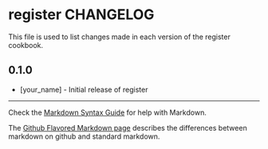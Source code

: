 # register CHANGELOG

This file is used to list changes made in each version of the register cookbook.

## 0.1.0
- [your_name] - Initial release of register

- - -
Check the [Markdown Syntax Guide](http://daringfireball.net/projects/markdown/syntax) for help with Markdown.

The [Github Flavored Markdown page](http://github.github.com/github-flavored-markdown/) describes the differences between markdown on github and standard markdown.

